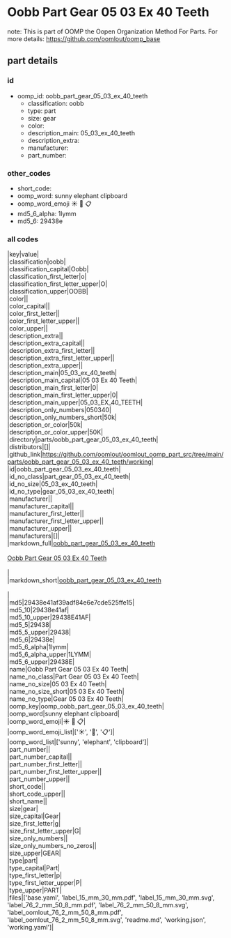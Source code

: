 # Oobb Part Gear 05 03 Ex 40 Teeth  

note: This is part of OOMP the Oopen Organization Method For Parts. For more details: https://github.com/oomlout/oomp_base

##  part details





### id
* oomp_id: oobb_part_gear_05_03_ex_40_teeth
  * classification: oobb
  * type: part
  * size: gear
  * color: 
  * description_main: 05_03_ex_40_teeth
  * description_extra: 
  * manufacturer: 
  * part_number: 

### other_codes
* short_code: 
* oomp_word: sunny elephant clipboard
* oomp_word_emoji :sunny: :elephant: :clipboard:
* md5_6_alpha: 1lymm
* md5_6: 29438e

### all codes 
|key|value|  
|classification|oobb|  
|classification_capital|Oobb|  
|classification_first_letter|o|  
|classification_first_letter_upper|O|  
|classification_upper|OOBB|  
|color||  
|color_capital||  
|color_first_letter||  
|color_first_letter_upper||  
|color_upper||  
|description_extra||  
|description_extra_capital||  
|description_extra_first_letter||  
|description_extra_first_letter_upper||  
|description_extra_upper||  
|description_main|05_03_ex_40_teeth|  
|description_main_capital|05 03 Ex 40 Teeth|  
|description_main_first_letter|0|  
|description_main_first_letter_upper|0|  
|description_main_upper|05_03_EX_40_TEETH|  
|description_only_numbers|050340|  
|description_only_numbers_short|50k|  
|description_or_color|50k|  
|description_or_color_upper|50K|  
|directory|parts/oobb_part_gear_05_03_ex_40_teeth|  
|distributors|[]|  
|github_link|https://github.com/oomlout/oomlout_oomp_part_src/tree/main/parts/oobb_part_gear_05_03_ex_40_teeth/working|  
|id|oobb_part_gear_05_03_ex_40_teeth|  
|id_no_class|part_gear_05_03_ex_40_teeth|  
|id_no_size|05_03_ex_40_teeth|  
|id_no_type|gear_05_03_ex_40_teeth|  
|manufacturer||  
|manufacturer_capital||  
|manufacturer_first_letter||  
|manufacturer_first_letter_upper||  
|manufacturer_upper||  
|manufacturers|[]|  
|markdown_full|[oobb_part_gear_05_03_ex_40_teeth](https://github.com/oomlout/oomlout_oomp_part_src/tree/main/parts/oobb_part_gear_05_03_ex_40_teeth/working)<br>[](https://github.com/oomlout/oomlout_oomp_part_src/tree/main/parts/oobb_part_gear_05_03_ex_40_teeth/working)<br>[Oobb Part Gear 05 03 Ex 40 Teeth](https://github.com/oomlout/oomlout_oomp_part_src/tree/main/parts/oobb_part_gear_05_03_ex_40_teeth/working)<br><br>|  
|markdown_short|[oobb_part_gear_05_03_ex_40_teeth](https://github.com/oomlout/oomlout_oomp_part_src/tree/main/parts/oobb_part_gear_05_03_ex_40_teeth/working)<br><br>|  
|md5|29438e41af39adf84e6e7cde525ffe15|  
|md5_10|29438e41af|  
|md5_10_upper|29438E41AF|  
|md5_5|29438|  
|md5_5_upper|29438|  
|md5_6|29438e|  
|md5_6_alpha|1lymm|  
|md5_6_alpha_upper|1LYMM|  
|md5_6_upper|29438E|  
|name|Oobb Part Gear 05 03 Ex 40 Teeth|  
|name_no_class|Part Gear 05 03 Ex 40 Teeth|  
|name_no_size|05 03 Ex 40 Teeth|  
|name_no_size_short|05 03 Ex 40 Teeth|  
|name_no_type|Gear 05 03 Ex 40 Teeth|  
|oomp_key|oomp_oobb_part_gear_05_03_ex_40_teeth|  
|oomp_word|sunny elephant clipboard|  
|oomp_word_emoji|:sunny: :elephant: :clipboard:|  
|oomp_word_emoji_list|[':sunny:', ':elephant:', ':clipboard:']|  
|oomp_word_list|['sunny', 'elephant', 'clipboard']|  
|part_number||  
|part_number_capital||  
|part_number_first_letter||  
|part_number_first_letter_upper||  
|part_number_upper||  
|short_code||  
|short_code_upper||  
|short_name||  
|size|gear|  
|size_capital|Gear|  
|size_first_letter|g|  
|size_first_letter_upper|G|  
|size_only_numbers||  
|size_only_numbers_no_zeros||  
|size_upper|GEAR|  
|type|part|  
|type_capital|Part|  
|type_first_letter|p|  
|type_first_letter_upper|P|  
|type_upper|PART|  
|files|['base.yaml', 'label_15_mm_30_mm.pdf', 'label_15_mm_30_mm.svg', 'label_76_2_mm_50_8_mm.pdf', 'label_76_2_mm_50_8_mm.svg', 'label_oomlout_76_2_mm_50_8_mm.pdf', 'label_oomlout_76_2_mm_50_8_mm.svg', 'readme.md', 'working.json', 'working.yaml']|  
